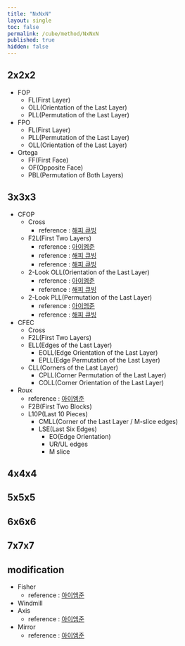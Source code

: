 ```yaml
---
title: "NxNxN"
layout: single
toc: false
permalink: /cube/method/NxNxN
published: true
hidden: false
---
```


<head>
  <base target="_blank">
</head>



## 2x2x2

- FOP
  - FL(First Layer)
  - OLL(Orientation of the Last Layer)
  - PLL(Permutation of the Last Layer)
- FPO
  - FL(First Layer)
  - PLL(Permutation of the Last Layer)
  - OLL(Orientation of the Last Layer)
- Ortega
  - FF(First Face)
  - OF(Opposite Face)
  - PBL(Permutation of Both Layers)

## 3x3x3

- CFOP
  - Cross
    - reference : [해피 큐빙](https://youtu.be/UQbHf8tmbp4)
  - F2L(First Two Layers)
    - reference : [아이엠준](https://youtu.be/OMbs-nR8ID0)
    - reference : [해피 큐빙](https://youtu.be/npoWOTF-BKg)
    - reference : [해피 큐빙](https://youtu.be/qZ6bxsxMcQM)
  - 2-Look OLL(Orientation of the Last Layer)
    - reference : [아이엠준](https://youtu.be/Jt2yRE_HdrE)
    - reference : [해피 큐빙](https://youtu.be/YNM1n7Ej6HM)
  - 2-Look PLL(Permutation of the Last Layer)
    - reference : [아이엠준](https://youtu.be/HVIEiMsfFk0)
    - reference : [해피 큐빙](https://youtu.be/YWV21l52liA)
- CFEC
  - Cross
  - F2L(First Two Layers)
  - ELL(Edges of the Last Layer)
    - EOLL(Edge Orientation of the Last Layer)
    - EPLL(Edge Permutation of the Last Layer)
  - CLL(Corners of the Last Layer)
    - CPLL(Corner Permutation of the Last Layer)
    - COLL(Corner Orientation of the Last Layer)
- Roux
  - reference : [아이엠준](https://youtu.be/_yLfgnEx3ao)
  - F2B(First Two Blocks)
  - L10P(Last 10 Pieces)
    - CMLL(Corner of the Last Layer / M-slice edges)
    - LSE(Last Six Edges)
      - EO(Edge Orientation)
      - UR/UL edges
      - M slice

## 4x4x4

## 5x5x5

## 6x6x6

## 7x7x7

## modification

- Fisher
  - reference : [아이엠준](https://youtu.be/x9SySGU_iqE)
- Windmill
- Axis
  - reference : [아이엠준](https://youtu.be/fFtSgap-zeo)
- Mirror
  - reference : [아이엠준](https://youtu.be/5BFRk7amyvk)
